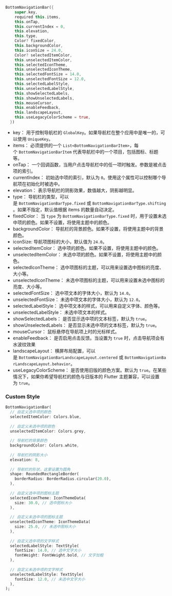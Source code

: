 
```dart
BottomNavigationBar({
    super.key,
    required this.items,
    this.onTap,
    this.currentIndex = 0,
    this.elevation,
    this.type,
    Color? fixedColor,
    this.backgroundColor,
    this.iconSize = 24.0,
    Color? selectedItemColor,
    this.unselectedItemColor,
    this.selectedIconTheme,
    this.unselectedIconTheme,
    this.selectedFontSize = 14.0,
    this.unselectedFontSize = 12.0,
    this.selectedLabelStyle,
    this.unselectedLabelStyle,
    this.showSelectedLabels,
    this.showUnselectedLabels,
    this.mouseCursor,
    this.enableFeedback,
    this.landscapeLayout,
    this.useLegacyColorScheme = true,
  })
```
- key： 用于控制导航栏的 `GlobalKey`。如果导航栏在整个应用中是唯一的，可以使用 `UniqueKey`。
- items： 必须提供的一个 `List<BottomNavigationBarItem>`，每个 `BottomNavigationBarItem` 代表导航栏中的一个项目，包括图标、标题等。
- onTap： 一个回调函数，当用户点击导航栏中的任一项时触发。参数是被点击项的索引。
- currentIndex： 初始选中项的索引，默认为 `0`。使用这个属性可以控制哪个导航项在初始化时被选中。
- elevation： 表示导航栏的阴影效果，数值越大，阴影越明显。
- type： 导航栏的类型，可以是 `BottomNavigationBarType.fixed` 或 `BottomNavigationBarType.shifting`。如果不指定，默认值根据 items 的数量自动决定。
- fixedColor： 当 `type` 为 `BottomNavigationBarType.fixed` 时，用于设置未选中项的颜色。如果不设置，将使用主题中的颜色。
- backgroundColor： 导航栏的背景颜色。如果不设置，将使用主题中的背景颜色。
- iconSize: 导航项图标的大小，默认值为 `24.0`。
- selectedItemColor： 选中项的颜色。如果不设置，将使用主题中的颜色。
- unselectedItemColor： 未选中项的颜色。如果不设置，将使用主题中的颜色。
- selectedIconTheme： 选中项图标的主题，可以用来设置选中图标的亮度、大小等。
- unselectedIconTheme： 未选中项图标的主题，可以用来设置未选中图标的亮度、大小等。
- selectedFontSize： 选中项文本的字体大小，默认为 `14.0`。
- unselectedFontSize： 未选中项文本的字体大小，默认为 `12.0`。
- selectedLabelStyle： 选中项文本的样式，可以用来自定义字体、颜色等。
- unselectedLabelStyle： 未选中项文本的样式。
- showSelectedLabels： 是否显示选中项的文本标签，默认为 `true`。
- showUnselectedLabels： 是否显示未选中项的文本标签，默认为 `true`。
- mouseCursor： 鼠标悬停在导航项上时的光标样式。
- enableFeedback： 是否启用点击反馈。当设置为 `true` 时，点击导航项会有水波纹效果
- landscapeLayout： 横屏布局配置，可以是 `BottomNavigationBarLandscapeLayout.centered` 或 `BottomNavigationBarLandscapeLayout.behavior`。
- useLegacyColorScheme： 是否使用旧版的颜色方案。默认为 `true`。在某些情况下，如果你希望导航栏的颜色与旧版本的 Flutter 主题兼容，可以设置为 `true`。

### Custom Style
```dart
BottomNavigationBar(
  // 自定义选中项的颜色
  selectedItemColor: Colors.blue,
  
  // 自定义未选中项的颜色
  unselectedItemColor: Colors.grey,
  
  // 导航栏的背景颜色
  backgroundColor: Colors.white,
  
  // 导航栏的阴影大小
  elevation: 8,
  
  // 导航栏的形状，这里设置为圆角
  shape: RoundedRectangleBorder(
    borderRadius: BorderRadius.circular(20.0),
  ),
  
  // 自定义选中项的图标主题
  selectedIconTheme: IconThemeData(
    size: 30.0, // 选中图标大小
  ),
  
  // 自定义未选中项的图标主题
  unselectedIconTheme: IconThemeData(
    size: 25.0, // 未选中图标大小
  ),
  
  // 自定义选中项的文字样式
  selectedLabelStyle: TextStyle(
    fontSize: 14.0, // 选中文字大小
    fontWeight: FontWeight.bold, // 文字加粗
  ),
  
  // 自定义未选中项的文字样式
  unselectedLabelStyle: TextStyle(
    fontSize: 12.0, // 未选中文字大小
  ),
);
```